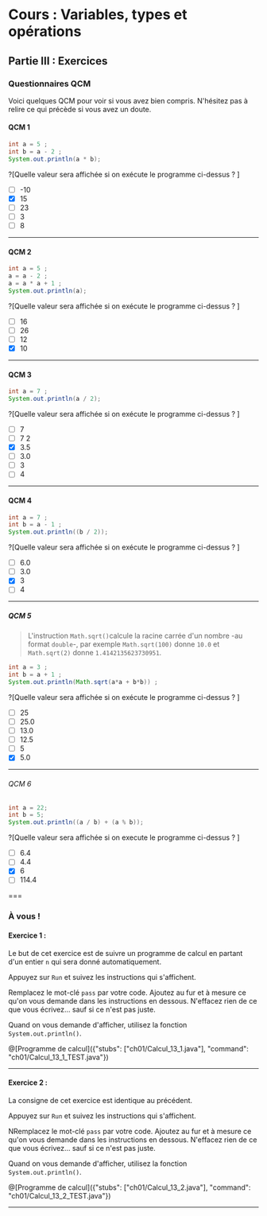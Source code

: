 # Cours : Variables, types et opérations

## Partie III : Exercices
### Questionnaires QCM

Voici quelques QCM pour voir si vous avez bien compris. N'hésitez pas à relire ce qui précède si vous avez un doute.

#### QCM 1
```java
int a = 5 ;
int b = a - 2 ;
System.out.println(a * b);
```  
?[Quelle valeur sera affichée si on exécute le programme ci-dessus ? ]
-[ ] -10
-[x] 15
-[ ] 23
-[ ] 3
-[ ] 8

---

#### QCM 2
```java
int a = 5 ;
a = a - 2 ;
a = a * a + 1 ;
System.out.println(a);
```  
?[Quelle valeur sera affichée si on exécute le programme ci-dessus ? ]
-[ ] 16
-[ ] 26
-[ ] 12
-[x] 10

---

#### QCM 3
```java
int a = 7 ;
System.out.println(a / 2);
```
?[Quelle valeur sera affichée si on exécute le programme ci-dessus ? ]
-[ ] 7
-[ ] 7 2
-[x] 3.5
-[ ] 3.0
-[ ] 3
-[ ] 4

---

#### QCM 4
```java
int a = 7 ;
int b = a - 1 ;
System.out.println((b / 2));
```
?[Quelle valeur sera affichée si on exécute le programme ci-dessus ? ]
-[ ] 6.0
-[ ] 3.0
-[x] 3
-[ ] 4  

---

##### QCM 5
> L'instruction `Math.sqrt()`calcule la racine carrée d'un nombre -au format `double`-, par exemple `Math.sqrt(100)` donne `10.0` et `Math.sqrt(2)` donne `1.4142135623730951`.

```java
int a = 3 ;
int b = a + 1 ;
System.out.println(Math.sqrt(a*a + b*b)) ;
```
?[Quelle valeur sera affichée si on exécute le programme ci-dessus ? ]
-[ ] 25
-[ ] 25.0
-[ ] 13.0
-[ ] 12.5
-[ ] 5
-[x] 5.0

---

###### QCM 6
```java
int a = 22;
int b = 5;
System.out.println((a / b) + (a % b));
```
?[Quelle valeur sera affichée si on execute le programme ci-dessus ? ]
-[ ] 6.4
-[ ] 4.4
-[x] 6
-[ ] 114.4

===

### À vous !

#### Exercice 1 :

Le but de cet exercice est de suivre un programme de calcul en partant d'un entier `n` qui sera donné automatiquement.

Appuyez sur `Run` et suivez les instructions qui s'affichent.

Remplacez le mot-clé `pass` par votre code.
Ajoutez au fur et à mesure ce qu'on vous demande dans les instructions en dessous.
N'effacez rien de ce que vous écrivez... sauf si ce n'est pas juste.

Quand on vous demande d'afficher, utilisez la fonction `System.out.println()`.

@[Programme de calcul]({"stubs": ["ch01/Calcul_13_1.java"], "command": "ch01/Calcul_13_1_TEST.java"})

---

#### Exercice 2 :

La consigne de cet exercice est identique au précédent.

Appuyez sur `Run` et suivez les instructions qui s'affichent.

NRemplacez le mot-clé `pass` par votre code.
Ajoutez au fur et à mesure ce qu'on vous demande dans les instructions en dessous.
N'effacez rien de ce que vous écrivez... sauf si ce n'est pas juste.

Quand on vous demande d'afficher, utilisez la fonction `System.out.println()`.

@[Programme de calcul]({"stubs": ["ch01/Calcul_13_2.java"], "command": "ch01/Calcul_13_2_TEST.java"})

---
